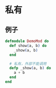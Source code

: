 # 私有

## 例子

```elixir
defmodule DemoMod do
  def show(a, b) do
    _show(a, b)
  end

  # 私有，外部不能调用
  defp _show(a, b) do
    a + b
  end
end
```
